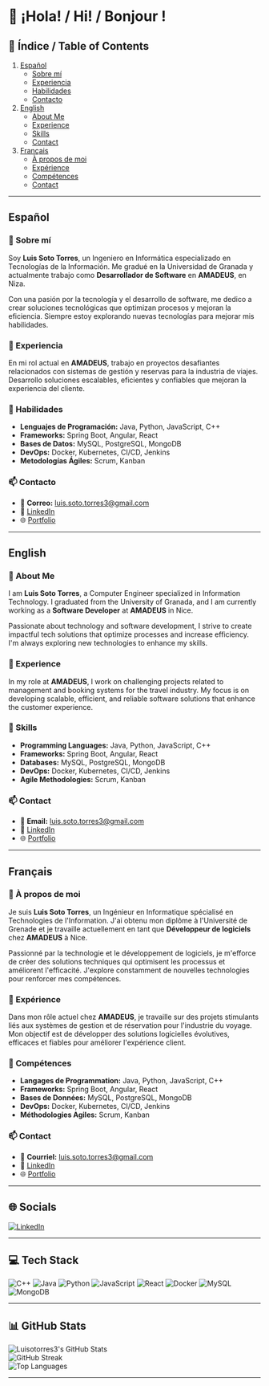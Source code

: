 # 👋 ¡Hola! / Hi! / Bonjour !

## 📜 Índice / Table of Contents
1. [Español](#español)
   - [Sobre mí](#sobre-mí)
   - [Experiencia](#experiencia)
   - [Habilidades](#habilidades)
   - [Contacto](#contacto)
2. [English](#english)
   - [About Me](#about-me)
   - [Experience](#experience)
   - [Skills](#skills)
   - [Contact](#contact)
3. [Français](#français)
   - [À propos de moi](#à-propos-de-moi)
   - [Expérience](#expérience)
   - [Compétences](#compétences)
   - [Contact](#contact-fr)

---

## Español

### 📌 Sobre mí
Soy **Luis Soto Torres**, un Ingeniero en Informática especializado en Tecnologías de la Información. Me gradué en la Universidad de Granada y actualmente trabajo como **Desarrollador de Software** en **AMADEUS**, en Niza.

Con una pasión por la tecnología y el desarrollo de software, me dedico a crear soluciones tecnológicas que optimizan procesos y mejoran la eficiencia. Siempre estoy explorando nuevas tecnologías para mejorar mis habilidades.

### 💼 Experiencia
En mi rol actual en **AMADEUS**, trabajo en proyectos desafiantes relacionados con sistemas de gestión y reservas para la industria de viajes. Desarrollo soluciones escalables, eficientes y confiables que mejoran la experiencia del cliente.

### 🚀 Habilidades
- **Lenguajes de Programación:** Java, Python, JavaScript, C++
- **Frameworks:** Spring Boot, Angular, React
- **Bases de Datos:** MySQL, PostgreSQL, MongoDB
- **DevOps:** Docker, Kubernetes, CI/CD, Jenkins
- **Metodologías Ágiles:** Scrum, Kanban

### 📫 Contacto
- 📧 **Correo:** luis.soto.torres3@gmail.com  
- 💼 [LinkedIn](https://www.linkedin.com/in/luisotorres3)  
- 🌐 [Portfolio](https://www.luisotorres3.github.io)  

---

## English

### 📌 About Me
I am **Luis Soto Torres**, a Computer Engineer specialized in Information Technology. I graduated from the University of Granada, and I am currently working as a **Software Developer** at **AMADEUS** in Nice.

Passionate about technology and software development, I strive to create impactful tech solutions that optimize processes and increase efficiency. I'm always exploring new technologies to enhance my skills.

### 💼 Experience
In my role at **AMADEUS**, I work on challenging projects related to management and booking systems for the travel industry. My focus is on developing scalable, efficient, and reliable software solutions that enhance the customer experience.

### 🚀 Skills
- **Programming Languages:** Java, Python, JavaScript, C++
- **Frameworks:** Spring Boot, Angular, React
- **Databases:** MySQL, PostgreSQL, MongoDB
- **DevOps:** Docker, Kubernetes, CI/CD, Jenkins
- **Agile Methodologies:** Scrum, Kanban

### 📫 Contact
- 📧 **Email:** luis.soto.torres3@gmail.com  
- 💼 [LinkedIn](https://www.linkedin.com/in/luisotorres3)  
- 🌐 [Portfolio](https://www.luisotorres3.github.io)  

---

## Français

### 📌 À propos de moi
Je suis **Luis Soto Torres**, un Ingénieur en Informatique spécialisé en Technologies de l'Information. J'ai obtenu mon diplôme à l'Université de Grenade et je travaille actuellement en tant que **Développeur de logiciels** chez **AMADEUS** à Nice.

Passionné par la technologie et le développement de logiciels, je m'efforce de créer des solutions techniques qui optimisent les processus et améliorent l'efficacité. J'explore constamment de nouvelles technologies pour renforcer mes compétences.

### 💼 Expérience
Dans mon rôle actuel chez **AMADEUS**, je travaille sur des projets stimulants liés aux systèmes de gestion et de réservation pour l'industrie du voyage. Mon objectif est de développer des solutions logicielles évolutives, efficaces et fiables pour améliorer l'expérience client.

### 🚀 Compétences
- **Langages de Programmation:** Java, Python, JavaScript, C++
- **Frameworks:** Spring Boot, Angular, React
- **Bases de Données:** MySQL, PostgreSQL, MongoDB
- **DevOps:** Docker, Kubernetes, CI/CD, Jenkins
- **Méthodologies Agiles:** Scrum, Kanban

### 📫 Contact
- 📧 **Courriel:** luis.soto.torres3@gmail.com  
- 💼 [LinkedIn](https://www.linkedin.com/in/luisotorres3)  
- 🌐 [Portfolio](https://www.luisotorres3.github.io)  

---

## 🌐 Socials

[![LinkedIn](https://img.shields.io/badge/LinkedIn-%230077B5.svg?logo=linkedin&logoColor=white)](https://linkedin.com/in/Luisotorres3)

---

## 💻 Tech Stack

![C++](https://img.shields.io/badge/c++-%2300599C.svg?style=for-the-badge&logo=c%2B%2B&logoColor=white) ![Java](https://img.shields.io/badge/java-%23ED8B00.svg?style=for-the-badge&logo=openjdk&logoColor=white) ![Python](https://img.shields.io/badge/python-3670A0?style=for-the-badge&logo=python&logoColor=ffdd54) ![JavaScript](https://img.shields.io/badge/javascript-%23323330.svg?style=for-the-badge&logo=javascript&logoColor=%23F7DF1E) ![React](https://img.shields.io/badge/react-%2320232a.svg?style=for-the-badge&logo=react&logoColor=%2361DAFB) ![Docker](https://img.shields.io/badge/docker-%230db7ed.svg?style=for-the-badge&logo=docker&logoColor=white) ![MySQL](https://img.shields.io/badge/mysql-4479A1.svg?style=for-the-badge&logo=mysql&logoColor=white) ![MongoDB](https://img.shields.io/badge/MongoDB-%234ea94b.svg?style=for-the-badge&logo=mongodb&logoColor=white)

---

## 📊 GitHub Stats

![Luisotorres3's GitHub Stats](https://github-readme-stats.vercel.app/api?username=Luisotorres3&theme=radical&hide_border=false&include_all_commits=true&count_private=false)  
![GitHub Streak](https://github-readme-streak-stats.herokuapp.com/?user=Luisotorres3&theme=radical&hide_border=false)  
![Top Languages](https://github-readme-stats.vercel.app/api/top-langs/?username=Luisotorres3&theme=radical&hide_border=false&include_all_commits=true&count_private=false&layout=compact)

---
